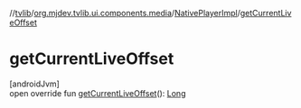//[tvlib](../../../index.md)/[org.mjdev.tvlib.ui.components.media](../index.md)/[NativePlayerImpl](index.md)/[getCurrentLiveOffset](get-current-live-offset.md)

# getCurrentLiveOffset

[androidJvm]\
open override fun [getCurrentLiveOffset](get-current-live-offset.md)(): [Long](https://kotlinlang.org/api/latest/jvm/stdlib/kotlin/-long/index.html)
